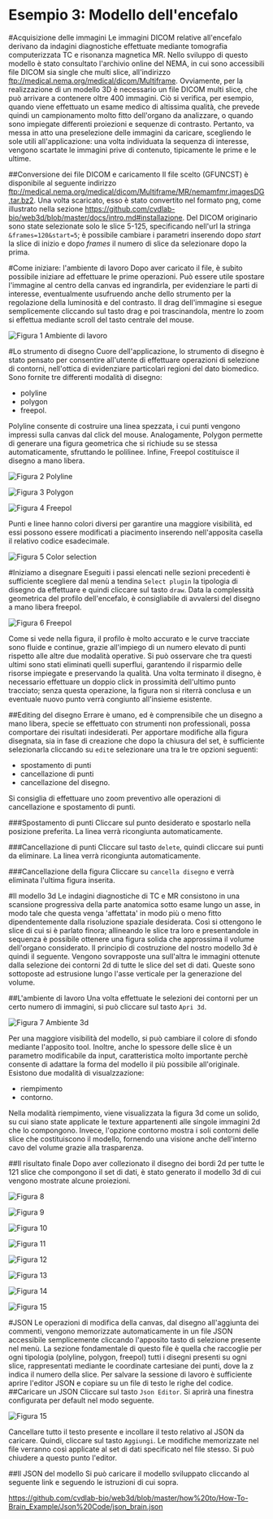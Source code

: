 Esempio 3: Modello dell'encefalo
================================

#Acquisizione delle immagini
Le immagini DICOM relative all'encefalo derivano da indagini diagnostiche effettuate mediante tomografia computerizzata TC e risonanza magnetica MR.
Nello sviluppo di questo modello è stato consultato l'archivio online del NEMA, in cui sono accessibili file DICOM sia single che multi slice, all'indirizzo ftp://medical.nema.org/medical/dicom/Multiframe.
Ovviamente, per la realizzazione di un modello 3D è necessario un file DICOM multi slice, che può arrivare a contenere oltre 400 immagini. Ciò si verifica, per esempio, quando viene effettuato un esame medico di altissima qualità, che prevede quindi un campionamento molto fitto dell'organo da analizzare, o quando sono impiegate differenti proiezioni e sequenze di contrasto.
Pertanto, va messa in atto una preselezione delle immagini da caricare, scegliendo le sole utili all'applicazione:
una volta individuata la sequenza di interesse, vengono scartate le immagini prive di contenuto, tipicamente le prime e le ultime.

##Conversione dei file DICOM e caricamento
Il file scelto (GFUNCST) è disponibile al seguente indirizzo ftp://medical.nema.org/medical/dicom/Multiframe/MR/nemamfmr.imagesDG.tar.bz2.
Una volta scaricato, esso è stato convertito nel formato png, come illustrato nella sezione https://github.com/cvdlab-bio/web3d/blob/master/docs/intro.md#installazione.
Del DICOM originario sono state selezionate solo le slice 5-125, specificando nell'url la stringa `&frames=120&start=5`; è possibile cambiare i parametri inserendo dopo *start* la slice di inizio e dopo *frames* il numero di slice da selezionare dopo la prima. 

#Come iniziare: l'ambiente di lavoro
Dopo aver caricato il file, è subito possibile iniziare ad effettuare le prime operazioni. Può essere utile spostare l'immagine al centro della canvas ed ingrandirla, per evidenziare le parti di interesse, eventualmente usufruendo anche dello strumento per la regolazione della luminosità e del contrasto.
Il drag dell'immagine si esegue semplicemente cliccando sul tasto drag e poi trascinandola, mentre lo zoom si effettua mediante scroll del tasto centrale del mouse.

![Figura 1 Ambiente di lavoro](https://github.com/cvdlab-bio/web3d/blob/master/how%20to/How-To-Brain_Example/How%20To%20Images/figura1.png?raw=true)

#Lo strumento di disegno
Cuore dell'applicazione, lo strumento di disegno è stato pensato per consentire all'utente di effettuare operazioni di
selezione di contorni, nell'ottica di evidenziare particolari regioni del dato biomedico.
Sono fornite tre differenti modalità di disegno:

* polyline
* polygon
* freepol.

Polyline consente di costruire una linea spezzata, i cui punti vengono impressi sulla canvas dal click del mouse.
Analogamente, Polygon permette di generare una figura geometrica che si richiude su se stessa automaticamente, sfruttando le polilinee.
Infine, Freepol costituisce il disegno a mano libera. 

![Figura 2 Polyline](https://github.com/cvdlab-bio/web3d/blob/master/how%20to/How-To-Brain_Example/How%20To%20Images/figura2.png?raw=true)

![Figura 3 Polygon](https://github.com/cvdlab-bio/web3d/blob/master/how%20to/How-To-Brain_Example/How%20To%20Images/figura3.png?raw=true)

![Figura 4 Freepol](https://github.com/cvdlab-bio/web3d/blob/master/how%20to/How-To-Brain_Example/How%20To%20Images/figura4.png?raw=true)

Punti e linee hanno colori diversi per garantire una maggiore visibilità, ed essi possono essere modificati a piacimento
inserendo nell'apposita casella il relativo codice esadecimale.

![Figura 5 Color selection](https://github.com/cvdlab-bio/web3d/blob/master/how%20to/How-To-Brain_Example/How%20To%20Images/figura5.png?raw=true)

#Iniziamo a disegnare
Eseguiti i passi elencati nelle sezioni precedenti è sufficiente scegliere dal menù a tendina `Select plugin` la tipologia di disegno da effettuare e quindi cliccare sul tasto `draw`. Data la complessità geometrica del profilo dell'encefalo, è consigliabile  di avvalersi del disegno a mano libera freepol.

![Figura 6 Freepol](https://github.com/cvdlab-bio/web3d/blob/master/how%20to/How-To-Brain_Example/How%20To%20Images/figura6.png?raw=true)

Come si vede nella figura, il profilo è molto accurato e le curve tracciate sono fluide e continue, grazie all'impiego di un numero elevato di punti rispetto alle altre due modalità operative. Si può osservare che tra questi ultimi sono stati eliminati quelli superflui, garantendo il risparmio delle risorse impiegate e preservando la qualità.
Una volta terminato il disegno, è necessario effettuare un doppio click in prossimità dell'ultimo punto tracciato; senza questa operazione, la figura non si riterrà conclusa e un eventuale nuovo punto verrà congiunto all'insieme esistente.

##Editing del disegno
Errare è umano, ed è comprensibile che un disegno a mano libera, specie se effettuato con strumenti non professionali, possa comportare dei risultati indesiderati. Per apportare modifiche alla figura disegnata, sia in fase di creazione che dopo la chiusura del set, è sufficiente selezionarla cliccando su `edit`e selezionare una tra le tre opzioni seguenti:

* spostamento di punti
* cancellazione di punti
* cancellazione del disegno.

Si consiglia di effettuare uno zoom preventivo alle operazioni di cancellazione e spostamento di punti.

###Spostamento di punti
Cliccare sul punto desiderato e spostarlo nella posizione preferita. La linea verrà ricongiunta automaticamente.

###Cancellazione di punti
Cliccare sul tasto `delete`, quindi cliccare sui punti da eliminare. La linea verrà ricongiunta automaticamente.

###Cancellazione della figura
Cliccare su `cancella disegno` e verrà eliminata l'ultima figura inserita.

#Il modello 3d
Le indagini diagnostiche di TC e MR consistono in una scansione progressiva della parte anatomica sotto esame lungo un asse, in modo tale che questa venga 'affettata' in modo più o meno fitto dipendentemente dalla risoluzione spaziale desiderata.
Così si ottengono le slice di cui si è parlato finora; allineando le slice tra loro e presentandole in sequenza è possibile ottenere una figura solida che approssima il volume dell'organo considerato.
Il principio di costruzione del nostro modello 3d è quindi il seguente. Vengono sovrapposte una sull'altra le immagini ottenute dalla selezione dei contorni 2d di tutte le slice del set di dati. Queste sono sottoposte ad estrusione lungo l'asse verticale per la generazione del volume.

##L'ambiente di lavoro
Una volta effettuate le selezioni dei contorni per un certo numero di immagini, si può cliccare sul tasto `Apri 3d`.

![Figura 7 Ambiente 3d](https://github.com/cvdlab-bio/web3d/blob/master/how%20to/How-To-Brain_Example/How%20To%20Images/figura7.png?raw=true)

Per una maggiore visibilità del modello, si può cambiare il colore di sfondo mediante l'apposito tool.
Inoltre, anche lo spessore delle slice è un parametro modificabile da input, caratteristica molto importante perchè consente di adattare la forma del modello il più possibile all'originale. 
Esistono due modalità di visualzzazione:

* riempimento
* contorno.

Nella modalità riempimento, viene visualizzata la figura 3d come un solido, su cui siano state applicate le texture appartenenti alle singole immagini 2d che lo compongono.
Invece, l'opzione contorno mostra i soli contorni delle slice che costituiscono il modello, fornendo una visione anche dell'interno cavo del volume grazie alla trasparenza. 

##Il risultato finale
Dopo aver collezionato il disegno dei bordi 2d per tutte le 121 slice che compongono il set di dati, è stato generato il modello 3d di cui vengono mostrate alcune proiezioni.

![Figura 8](https://github.com/cvdlab-bio/web3d/blob/master/how%20to/How-To-Brain_Example/How%20To%20Images/Cervello_01.png?raw=true)

![Figura 9](https://github.com/cvdlab-bio/web3d/blob/master/how%20to/How-To-Brain_Example/How%20To%20Images/Cervello_02.png?raw=true)

![Figura 10](https://github.com/cvdlab-bio/web3d/blob/master/how%20to/How-To-Brain_Example/How%20To%20Images/Cervello_03.png?raw=true)

![Figura 11](https://github.com/cvdlab-bio/web3d/blob/master/how%20to/How-To-Brain_Example/How%20To%20Images/Cervello_11.png?raw=true)

![Figura 12](https://github.com/cvdlab-bio/web3d/blob/master/how%20to/How-To-Brain_Example/How%20To%20Images/Cervello_12.png?raw=true)

![Figura 13](https://github.com/cvdlab-bio/web3d/blob/master/how%20to/How-To-Brain_Example/How%20To%20Images/Cervello_06.png?raw=true)

![Figura 14](https://github.com/cvdlab-bio/web3d/blob/master/how%20to/How-To-Brain_Example/How%20To%20Images/Cervello_07.png?raw=true)

![Figura 15](https://github.com/cvdlab-bio/web3d/blob/master/how%20to/How-To-Brain_Example/How%20To%20Images/Cervello_08.png?raw=true)


#JSON
Le operazioni di modifica della canvas, dal disegno all'aggiunta dei commenti, vengono memorizzate automaticamente in un file JSON accessibile semplicemente cliccando l'apposito tasto di selezione presente nel menù.
La sezione fondamentale di questo file è quella che raccoglie per ogni tipologia (polyline, polygon, freepol) tutti i disegni presenti su ogni slice, rappresentati mediante le coordinate cartesiane dei punti, dove la z indica il numero della slice.
Per salvare la sessione di lavoro è sufficiente aprire l'editor JSON e copiare su un file di testo le righe del codice.
##Caricare un JSON
Cliccare sul tasto `Json Editor`.
Si aprirà una finestra configurata per default nel modo seguente.

![Figura 15](https://github.com/cvdlab-bio/web3d/blob/master/how%20to/How-To-Brain_Example/How%20To%20Images/figura15.png?raw=true)

Cancellare tutto il testo presente e incollare il testo relativo al JSON da caricare.
Quindi, cliccare sul tasto `Aggiungi`. Le modifiche memorizzate nel file verranno così applicate al set di dati specificato nel file stesso. Si può chiudere a questo punto l'editor.

##Il JSON del modello
Si può caricare il modello sviluppato cliccando al seguente link e seguendo le istruzioni di cui sopra.

https://github.com/cvdlab-bio/web3d/blob/master/how%20to/How-To-Brain_Example/Json%20Code/json_brain.json













